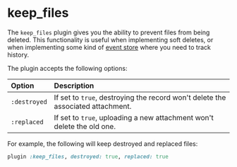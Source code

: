 # keep_files

The `keep_files` plugin gives you the ability to prevent files from being
deleted. This functionality is useful when implementing soft deletes, or when
implementing some kind of [event store] where you need to track history.

The plugin accepts the following options:

| Option       | Description                                                                     |
| :------      | :----------                                                                     |
| `:destroyed` | If set to `true`, destroying the record won't delete the associated attachment. |
| `:replaced`  | If set to `true`, uploading a new attachment won't delete the old one.          |

For example, the following will keep destroyed and replaced files:

```rb
plugin :keep_files, destroyed: true, replaced: true
```

[event store]: http://docs.geteventstore.com/introduction/event-sourcing-basics/
